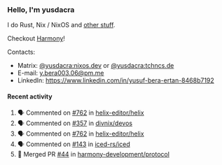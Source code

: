 ### Hello, I'm yusdacra

I do Rust, Nix / NixOS and [other stuff](https://yusdacra.gitlab.io/about).

Checkout [Harmony](https://github.com/harmony-development)!

Contacts:
- Matrix: [@yusdacra:nixos.dev](https://matrix.to/#/@yusdacra:nixos.dev) or [@yusdacra:tchncs.de](https://matrix.to/#/@yusdacra:tchncs.de)
- E-mail: y.bera003.06@pm.me
- LinkedIn: https://www.linkedin.com/in/yusuf-bera-ertan-8468b7192

#### Recent activity

<!--START_SECTION:activity-->
1. 🗣 Commented on [#762](https://github.com/helix-editor/helix/issues/762) in [helix-editor/helix](https://github.com/helix-editor/helix)
2. 🗣 Commented on [#357](https://github.com/divnix/devos/issues/357) in [divnix/devos](https://github.com/divnix/devos)
3. 🗣 Commented on [#762](https://github.com/helix-editor/helix/issues/762) in [helix-editor/helix](https://github.com/helix-editor/helix)
4. 🗣 Commented on [#143](https://github.com/iced-rs/iced/issues/143) in [iced-rs/iced](https://github.com/iced-rs/iced)
5. 🎉 Merged PR [#44](https://github.com/harmony-development/protocol/pull/44) in [harmony-development/protocol](https://github.com/harmony-development/protocol)
<!--END_SECTION:activity-->
